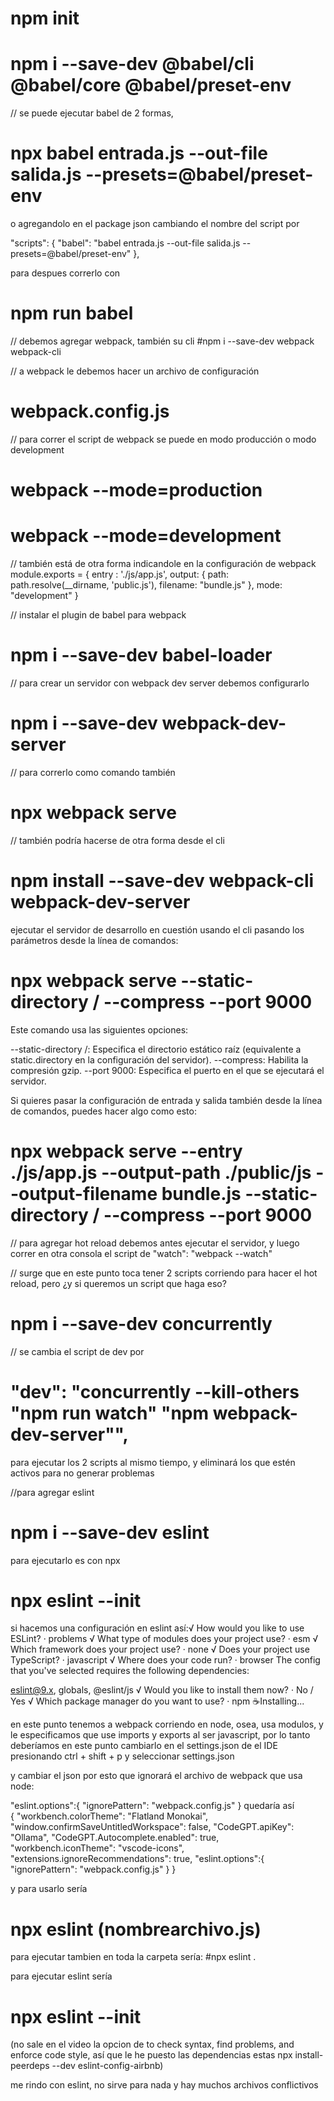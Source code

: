 
# npm init

# npm i --save-dev @babel/cli @babel/core @babel/preset-env

// se puede ejecutar babel de 2 formas,
# npx babel entrada.js --out-file salida.js --presets=@babel/preset-env

o agregandolo en el package json cambiando el nombre del script por

"scripts": {
    "babel": "babel entrada.js --out-file salida.js --presets=@babel/preset-env"
  },

para despues correrlo con 
# npm run babel

// debemos agregar webpack, también su cli
#npm i --save-dev webpack webpack-cli

// a webpack le debemos hacer un archivo de configuración
# webpack.config.js
// para correr el script de webpack se puede en modo producción o modo development

# webpack --mode=production
# webpack --mode=development

// también está de otra forma indicandole en la configuración de webpack
module.exports = {
    entry : './js/app.js',
    output: {
        path: path.resolve(__dirname, 'public.js'),
        filename: "bundle.js"
    },
    mode: "development"
}

// instalar el plugin de babel para webpack
# npm i --save-dev babel-loader

// para crear un servidor con webpack dev server debemos configurarlo

# npm i --save-dev webpack-dev-server
// para correrlo como comando también
# npx webpack serve

// también podría hacerse de otra forma desde el cli 

# npm install --save-dev webpack-cli webpack-dev-server

ejecutar el servidor de desarrollo en cuestión usando el cli 
pasando los parámetros desde la línea de comandos:
# npx webpack serve --static-directory / --compress --port 9000

Este comando usa las siguientes opciones:

--static-directory /: Especifica el directorio estático raíz (equivalente a static.directory en la configuración del servidor).
--compress: Habilita la compresión gzip.
--port 9000: Especifica el puerto en el que se ejecutará el servidor.

 Si quieres pasar la configuración de entrada y salida también desde la línea de comandos, puedes hacer algo como esto:

# npx webpack serve --entry ./js/app.js --output-path ./public/js --output-filename bundle.js --static-directory / --compress --port 9000


// para agregar hot reload debemos antes ejecutar el servidor, y luego correr en otra consola el script de 
"watch": "webpack --watch"

// surge que en este punto toca tener 2 scripts corriendo para hacer el hot reload, pero ¿y si queremos un script que haga eso?
# npm i --save-dev concurrently
// se cambia el script de dev por 
# "dev": "concurrently --kill-others \"npm run watch\" \"npm webpack-dev-server\"",
para ejecutar los 2 scripts al mismo tiempo, y eliminará los que estén activos para no generar problemas

//para agregar eslint

# npm i --save-dev eslint
para ejecutarlo es con npx

# npx eslint --init

si hacemos una configuración en eslint así:√ How would you like to use ESLint? · problems
√ What type of modules does your project use? · esm
√ Which framework does your project use? · none
√ Does your project use TypeScript? · javascript
√ Where does your code run? · browser
The config that you've selected requires the following dependencies:

eslint@9.x, globals, @eslint/js
√ Would you like to install them now? · No / Yes
√ Which package manager do you want to use? · npm
☕️Installing...

en este punto tenemos a webpack corriendo en node, osea, usa modulos, y le especificamos que use imports y exports al ser javascript, por lo tanto deberíamos en este punto cambiarlo en el settings.json de el
IDE presionando ctrl + shift + p y seleccionar settings.json


y cambiar el json por esto que ignorará el archivo de webpack que usa node:

   "eslint.options":{
        "ignorePattern": "webpack.config.js"
    }
 quedaría así   
 {
    "workbench.colorTheme": "Flatland Monokai",
    "window.confirmSaveUntitledWorkspace": false,
    "CodeGPT.apiKey": "Ollama",
    "CodeGPT.Autocomplete.enabled": true,
    "workbench.iconTheme": "vscode-icons",
    "extensions.ignoreRecommendations": true,
    "eslint.options":{
        "ignorePattern": "webpack.config.js"
    }
}

y para usarlo sería

# npx eslint (nombrearchivo.js) 

para ejecutar tambien en toda la carpeta sería:
#npx eslint .

para ejecutar eslint sería
# npx eslint --init

(no sale en el video la opcion de to check syntax, find problems, and enforce code style, así que le he puesto las dependencias estas npx install-peerdeps --dev eslint-config-airbnb)

me rindo con eslint, no sirve para nada y hay muchos archivos conflictivos
